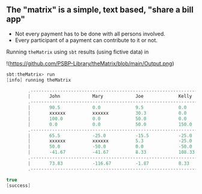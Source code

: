 ## The "matrix" is a simple, text based, "share a bill app"

- Not every payment has to be done with all persons involved.
- Every participant of a payment can contribute to it or not.


Running `theMatrix` using `sbt` results (using fictive data) in

!(https://github.com/PSBP-Library/theMatrix/blob/main/Output.png)

```scala
sbt:theMatrix> run
[info] running theMatrix 

        .-------------------------------------------------------------------------------------------------------.
        |       John            Mary            Joe             Kelly           Donald          Mick            |
        .-------------------------------------------------------------------------------------------------------.
        |       90.5            0.0             9.5             0.0             xxxxxx          xxxxxx          |
        |       xxxxxx          xxxxxx          30.3            0.0             69.7            0.0             |
        |       100.0           0.0             50.0            0.0             150.0           0.0             |
        |       0.0             0.0             50.0            150.0           0.0             50.0            |
        .-------------------------------------------------------------------------------------------------------.
        |       65.5            -25.0           -15.5           -25.0           xxxxxx          xxxxxx          |
        |       xxxxxx          xxxxxx          5.3             -25.0           44.7            -25.0           |
        |       50.0            -50.0           0.0             -50.0           100.0           -50.0           |
        |       -41.67          -41.67          8.33            108.33          -41.67          8.33            |
        .-------------------------------------------------------------------------------------------------------.
        |       73.83           -116.67         -1.87           8.33            103.03          -66.67          |
        .-------------------------------------------------------------------------------------------------------.

true
[success] 
```

